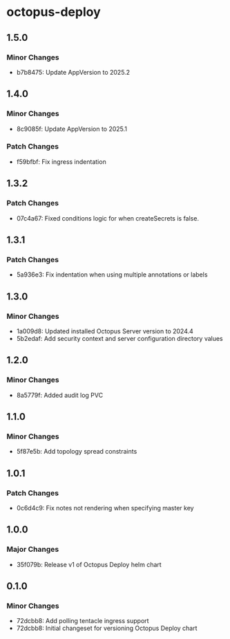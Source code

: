 # octopus-deploy

## 1.5.0

### Minor Changes

- b7b8475: Update AppVersion to 2025.2

## 1.4.0

### Minor Changes

- 8c9085f: Update AppVersion to 2025.1

### Patch Changes

- f59bfbf: Fix ingress indentation

## 1.3.2

### Patch Changes

- 07c4a67: Fixed conditions logic for when createSecrets is false.

## 1.3.1

### Patch Changes

- 5a936e3: Fix indentation when using multiple annotations or labels

## 1.3.0

### Minor Changes

- 1a009d8: Updated installed Octopus Server version to 2024.4
- 5b2edaf: Add security context and server configuration directory values

## 1.2.0

### Minor Changes

- 8a5779f: Added audit log PVC

## 1.1.0

### Minor Changes

- 5f87e5b: Add topology spread constraints

## 1.0.1

### Patch Changes

- 0c6d4c9: Fix notes not rendering when specifying master key

## 1.0.0

### Major Changes

- 35f079b: Release v1 of Octopus Deploy helm chart

## 0.1.0

### Minor Changes

- 72dcbb8: Add polling tentacle ingress support
- 72dcbb8: Initial changeset for versioning Octopus Deploy chart
